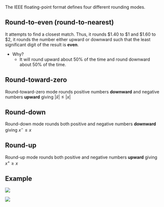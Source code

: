 The IEEE floating-point format defines four different rounding modes.

## Round-to-even (round-to-nearest)
It attempts to find a closest match. Thus, it rounds $1.40 to $1 and $1.60 to $2,
it rounds the number either upward or downward such that the least significant digit of the result is **even**.
- Why?
	- It will round upward about 50% of the time and round downward about 50% of the time.
## Round-toward-zero
Round-toward-zero mode rounds positive numbers **downward** and negative numbers **upward**
giving $|\hat{x}| \leq |x|$

## Round-down
Round-down mode rounds both positive and negative numbers **downward**
giving $x^- \leq x$

## Round-up
Round-up mode rounds both positive and negative numbers **upward**
giving $x^+ \geq x$

## Example
![](https://s2.loli.net/2022/07/11/7H4FQ5IOdZfEDGP.png)

![](https://s2.loli.net/2022/07/11/LdT6MWOxjyGkmhN.png)
